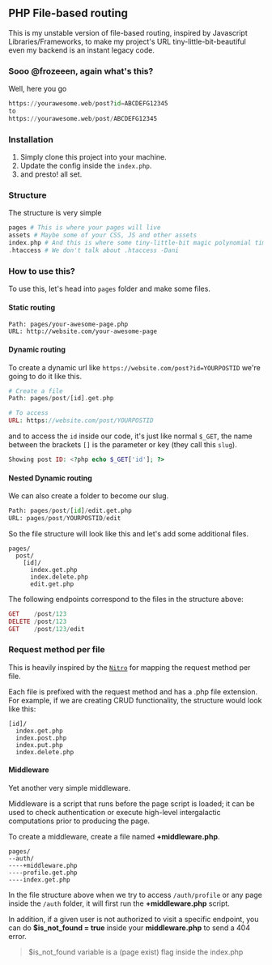 ## PHP File-based routing

This is my unstable version of file-based routing, inspired by Javascript Libraries/Frameworks, to make my project's URL tiny-little-bit-beautiful even my backend is an instant legacy code.

### Sooo @frozeeen, again what's this?

Well, here you go

```python
https://yourawesome.web/post?id=ABCDEFG12345
to
https://yourawesome.web/post/ABCDEFG12345
```

### Installation

1. Simply clone this project into your machine.
2. Update the config inside the `index.php`.
3. and presto! all set.

### Structure

The structure is very simple

```php
pages # This is where your pages will live
assets # Maybe some of your CSS, JS and other assets
index.php # And this is where some tiny-little-bit magic polynomial time happens, it's the router
.htaccess # We don't talk about .htaccess -Dani
```

### How to use this?

To use this, let's head into `pages` folder and make some files.

#### Static routing

```shell
Path: pages/your-awesome-page.php
URL: http://website.com/your-awesome-page
```

#### Dynamic routing

To create a dynamic url like `https://website.com/post?id=YOURPOSTID` we're going to do it like this.

```php
# Create a file
Path: pages/post/[id].get.php

# To access
URL: https://website.com/post/YOURPOSTID
```

and to access the `id` inside our code, it's just like normal `$_GET`, the name between the brackets `[]` is the parameter or key (they call this `slug`).

```php
Showing post ID: <?php echo $_GET['id']; ?>
```

#### Nested Dynamic routing

We can also create a folder to become our slug.

```python
Path: pages/post/[id]/edit.get.php
URL: pages/post/YOURPOSTID/edit
```

So the file structure will look like this and let's add some additional files.

```
pages/
  post/
    [id]/
      index.get.php
      index.delete.php
      edit.get.php
```

The following endpoints correspond to the files in the structure above:

```php
GET    /post/123
DELETE /post/123
GET    /post/123/edit
```

### Request method per file

This is heavily inspired by the [`Nitro`](https://nitro.unjs.io/guide/routing) for mapping the request method per file.

Each file is prefixed with the request method and has a .php file extension. For example, if we are creating CRUD functionality, the structure would look like this:

```
[id]/
  index.get.php
  index.post.php
  index.put.php
  index.delete.php
```

#### Middleware

Yet another very simple middleware.

Middleware is a script that runs before the page script is loaded; it can be used to check authentication or execute high-level intergalactic computations prior to producing the page.

To create a middleware, create a file named **+middleware.php**.

```
pages/
--auth/
----+middleware.php
----profile.get.php
----index.get.php
```

In the file structure above when we try to access `/auth/profile` or any page inside the `/auth` folder, it will first run the **+middleware.php** script.

In addition, if a given user is not authorized to visit a specific endpoint, you can do **$is_not_found = true** inside your **middleware.php** to send a 404 error.

> $is_not_found variable is a (page exist) flag inside the index.php
